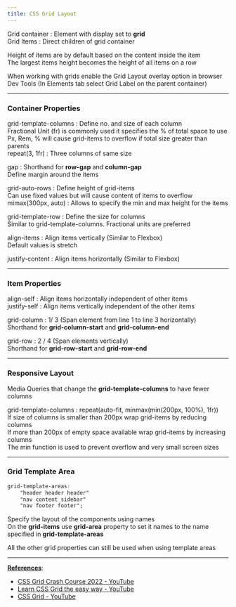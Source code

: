 ```yaml
---
title: CSS Grid Layout
---
```


Grid container : Element with display set to **grid**  
Grid Items : Direct children of grid container

Height of items are by default based on the content inside the item  
The largest items height becomes the height of all items on a row

When working with grids enable the Grid Layout overlay option in browser Dev Tools (In Elements tab select Grid Label on the parent container)

---

### Container Properties

grid-template-columns : Define no. and size of each column  
Fractional Unit (fr) is commonly used it specifies the % of total space to use  
Px, Rem, % will cause grid-items to overflow if total size greater than parents  
repeat(3, 1fr) : Three columns of same size

gap : Shorthand for **row-gap** and **column-gap**  
Define margin around the items

grid-auto-rows : Define height of grid-items  
Can use fixed values but will cause content of items to overflow  
mimax(300px, auto) : Allows to specify the min and max height for the items

grid-template-row : Define the size for columns  
Similar to grid-template-columns. Fractional units are preferred

align-items : Align items vertically (Similar to Flexbox)  
Default values is stretch

justify-content : Align items horizontally (Similar to Flexbox)

---

### Item Properties

align-self : Align items horizontally independent of other items  
justify-self : Align items vertically independent of the other items

grid-column : 1/ 3 (Span element from line 1 to line 3  horizontally)  
Shorthand for **grid-column-start** and **grid-column-end**

grid-row : 2 / 4 (Span elements vertically)  
Shorthand for **grid-row-start** and **grid-row-end**

---

### Responsive Layout

Media Queries that change the **grid-template-columns** to have fewer columns

grid-template-columns : repeat(auto-fit, minmax(min(200px, 100%), 1fr))  
If size of columns is smaller than 200px wrap grid-items by reducing columns  
If more than 200px of empty space available wrap grid-items by increasing columns  
The min function is used to prevent overflow and very small screen sizes

---

### Grid Template Area

````css
grid-template-areas:
	"header header header"
	"nav content sidebar"
	"nav footer footer";
````

Specify the layout of the components using names  
On the **grid-items** use **grid-area** property to set it names to the name specified in **grid-template-areas**

All the other grid properties can still be used when using template areas

---

**<u>References</u>**:

* [CSS Grid Crash Course 2022 - YouTube](https://www.youtube.com/watch?v=0xMQfnTU6oo)
* [Learn CSS Grid the easy way - YouTube](https://www.youtube.com/watch?v=rg7Fvvl3taU)
* [CSS Grid - YouTube](https://www.youtube.com/playlist?list=PLu8EoSxDXHP5CIFvt9-ze3IngcdAc2xKG)